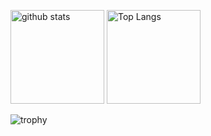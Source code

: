 <!--## Hi there 👋

<!--
**Keishizkz7/Keishizkz7** is a ✨ _special_ ✨ repository because its `README.md` (this file) appears on your GitHub profile.

Here are some ideas to get you started:

- 🔭 I’m currently working on ...
- 🌱 I’m currently learning ...
- 👯 I’m looking to collaborate on ...
- 🤔 I’m looking for help with ...
- 💬 Ask me about ...
- 📫 How to reach me: ...
- 😄 Pronouns: ...
- ⚡ Fun fact: ...
-->

<p align="left"> 

  <img alt="github stats" height="150px" src="https://github-readme-stats.vercel.app/api?username=Keishizkz7&show_icons=true&theme=dracula&show_icons=ture" />
  <img alt="Top Langs" height="150px" src="https://github-readme-stats.vercel.app/api/top-langs/?username=Keishizkz7&layout=compact&show_icons=true&theme=dracula" />
  
</p>

![trophy](https://github-profile-trophy.vercel.app/?username=Keishizkz7&theme=onedark&column=8)

